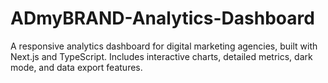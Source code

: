# ADmyBRAND-Analytics-Dashboard
A responsive analytics dashboard for digital marketing agencies, built with Next.js and TypeScript. Includes interactive charts, detailed metrics, dark mode, and data export features.
